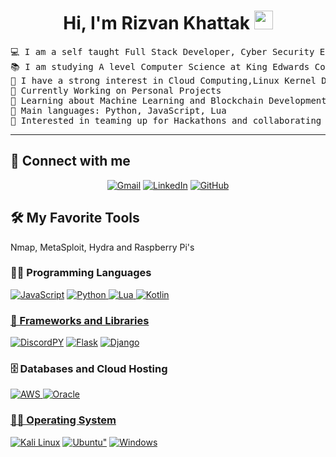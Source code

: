 <h1 align="center">
Hi, I'm Rizvan Khattak
	<a href="https://github.com/frosty5105" target="_self">
		<img src="https://media.giphy.com/media/hvRJCLFzcasrR4ia7z/giphy.gif" width="30">
	</a>
</h1>

<pre>
💻 I am a self taught Full Stack Developer, Cyber Security Enthusiast and Un 
📚 I am studying A level Computer Science at King Edwards College VI, Stourbridge
📝 I have a strong interest in Cloud Computing,Linux Kernel Devlopment and Cyber Security
🔭 Currently Working on Personal Projects 
🌱 Learning about Machine Learning and Blockchain Development 
🌟 Main languages: Python, JavaScript, Lua
🚩 Interested in teaming up for Hackathons and collaborating to make cool projects
</pre>
<hr>

## 🤝 Connect with me
<p align="center">
	<a href="mailto:rizvankhattakmain@gmail.com"><img img src="https://img.shields.io/badge/Gmail-D14836?style=for-the-badge&logo=gmail&logoColor=white" alt="Gmail"/></a>
	<a href="https://www.linkedin.com/in/rizvan-khattak-6203a8252/"><img src="https://img.shields.io/badge/LinkedIn-0077B5?style=for-the-badge&logo=linkedin&logoColor=white" alt="LinkedIn"/></a>
	<a href="https://github.com/frosty5105"><img src="https://img.shields.io/badge/GitHub-100000?style=for-the-badge&logo=github&logoColor=white" alt="GitHub"/>
	</a>
</p>

## 🛠️ My Favorite Tools
<p>
	Nmap, MetaSploit, Hydra and Raspberry Pi's
</p>

### 👨‍💻 Programming Languages

<p>
    <a href="https://github.com/frosty5105"><img alt="JavaScript" src="https://img.shields.io/badge/JavaScript-F7DF1E?style=for-the-badge&logo=Javascript&logoColor=black"></a>
    <a href="https://github.com/frosty5105"><img alt="Python" src="https://img.shields.io/badge/Python-3776AB?style=for-the-badge&logo=Python&logoColor=yellow"</a>
    <a href="https://github.com/frosty5105"><img alt="Lua" src="https://img.shields.io/badge/Lua-3776AB?style=for-the-badge&logo=Lua"</a>
    <a href="https://github.com/frosty5105"><img alt="Kotlin" src="https://img.shields.io/badge/Kotlin-3776AB?style=for-the-badge&logo=Kotlin"</a>
	    </p>
	    
### 🧰 Frameworks and Libraries

<p>
 <a href="https://github.com/frosty5105"><img alt="DiscordPY" src="https://img.shields.io/badge/DiscordPy-35495E?style=for-the-badge&logo=Discord"></a>
 <a href="https://github.com/frosty5105"><img alt="Flask" src="https://img.shields.io/badge/Flask-000000?style=for-the-badge&logo=flask&logoColor=white"></a>
  <a href="https://github.com/frosty5105"><img alt="Django" src="https://img.shields.io/badge/Django-092E20?style=for-the-badge&logo=django&logoColor=white"></a>
</p>

### 🗄️ Databases and Cloud Hosting

<p>
    <a href="https://github.com/frosty5105"><img alt="AWS" src ="https://img.shields.io/badge/Amazon_AWS-232F3E?style=for-the-badge&logo=amazon-aws&logoColor=white">
    </a>
    <a href="https://github.com/frosty5105"><img alt="Oracle" src ="https://img.shields.io/badge/Oracle-35495E?style=for-the-badge&logo=Oracle&logoColor=red">
</p>

### 👨‍💻 Operating System

<p>
    	<a href="https://github.com/frosty5105"><img alt="Kali Linux" src="https://img.shields.io/badge/Kali%20Linux-000000?style=for-the-badge&logo=Kali%20Linux&logoColor=blue"></a>
        <a href="https://github.com/frosty5105"><img alt=Ubuntu" src="https://img.shields.io/badge/Ubuntu-35495E?style=for-the-badge&logo=Ubuntu"></a>
	<a href="https://github.com/frosty5105"><img alt="Windows" src="https://img.shields.io/badge/Windows-0078D6?style=for-the-badge&logo=windows&logoColor=Blue"></a>
</p>

